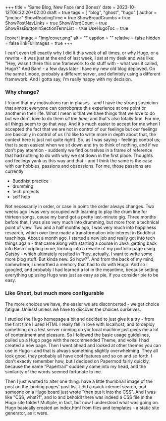 +++
title = 'Same Blog, New Face (and Bones)'
date = 2023-10-12T06:32:20+02:00
draft = true
tags = [ "blog", "ghost", "hugo" ]
author = "jmchor"
ShowReadingTime = true
ShowBreadCrumbs = true
ShowPostNavLinks = true
ShowWordCount = true
ShowRssButtonInSectionTermList = true
UseHugoToc = true

[cover]
image = "img/cover.png"
alt = "<alt text>"
caption = "<text>"
relative = false
hidden = false
linkFullImages = true
+++

I can't even tell exactly why I did it this week of all times, or why Hugo, or a rewrite - it was just at the end of last week, I sat at my desk and was like: "Hey, wasn't there this one framework to do stuff with - what was it called, Hugo?" And Bam! - a few days later I have my new old blog deployed. On the same Linode, probably a different server, and definitely using a different framework. And I gotta say, I'm really happy with my decision.

### Why change?

I found that my motivations run in phases - and I have the strong suspicion that almost everyone can corroborate this experience at one point or another in their life. What I mean is that we have things that we love to do but we don't love to do them _all the time_; and that's also totally fine. For me, all things seem to go that way. And it's much easier to accept for me when I accepted the fact that we are not in control of our feelings but our feelings are basically in control of us (I'd like to write more in depth about that, the context here is just not quite right).
So, as I was saying - feelings control us; that is seen easiest when we sit down and try to think of nothing, and if we don't pay attention - suddenly we find ourselves in a frame of reference that had nothing to do with why we sat down in the first place. Thoughts and feelings yank us this way and that - and I think the same is the case with our hobbies, passions and obsessions. For me, those passions are currently

- Buddhist practice
- drumming
- tech projects
- self help

Not necessarily in order, or case in point: the order always changes. Two weeks ago I was very occupied with learning to play the drum line for thirteen songs, cause my band got a pretty last-minute gig. Three months before that, I was also very much into drumming, but more from a technical point of view. Two and a half months ago, I was very much into happiness research, which over time made a transformation into interest in Buddhist teachings. About a month ago, I started a new job and really got into tech things again - that came along with starting a course in Java, getting back into Bash scripting more, looking into a rewrite of my portfolio page using Gatsby - which ultimately resulted in "hey, actually, I want to write some more blog stuff. But kinda new. So how?". And from the back of my mind, somewhere, I unearthed a memory that had to do with Hugo. And so I googled, and probably I had learned a lot in the meantime, because setting everything up using Hugo was just as easy as pie, if you consider pie to be easy.

### Like Ghost, but much more configurable

The more choices we have, the easier we are disconcerted - we get choice fatigue. Unless! unless we have to discover the choices ourselves.

I studied the Hugo homepage a bit and decided to just give it a try - from the first time I used HTML I really fell in love with localhost, and to deploy something on a test server running on yor local machine just gives me a lot of contentment and pleasure. So I followed the basic usage guidelines, pulled up a Hugo page with the recommended Theme, and voila! I had created a new page. Then I went ahead and looked at other themes you can use in Hugo - and that is always something slightly overwhelming. They all look good, they probably all have cool features and so on and so forth. I don't exactly remember how, but I decided on Papermod fairly quickly, because the name "Papertrail" suddenly came into my head, and the similarity of the words seemed fortunate to me.

Then I just wanted to alter one thing: have a little thumbnail image of the post on the landing pages' post list. I did a quick internet search, and someone on a Hugo board just wrote "then put it into the CSS". And I was like "CSS, what?!", and lo and behold! there was indeed a CSS file in the Hugo site folder! Multiple, in fact, but now I understood what was going on. Hugo basically created an index.html from files and templates - a static site generator, as it were.